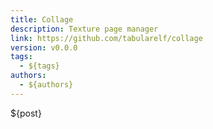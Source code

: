 ```yaml
---
title: Collage
description: Texture page manager
link: https://github.com/tabularelf/collage
version: v0.0.0
tags:
  - ${tags}
authors:
  - ${authors}
---
```


${post}